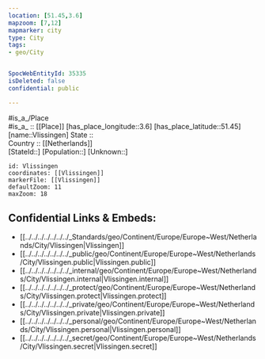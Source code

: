 ```yaml
---
location: [51.45,3.6] 
mapzoom: [7,12] 
mapmarker: city 
type: City
tags:
- geo/City


SpocWebEntityId: 35335
isDeleted: false
confidential: public

---
```

#is_a_/Place  
#is_a_ :: [[Place]] 
[has_place_longitude::3.6] 
[has_place_latitude::51.45] 
[name::Vlissingen] 
State ::  
Country :: [[Netherlands]]  
[StateId::] 
[Population::] 
[Unknown::] 


```leaflet
id: Vlissingen
coordinates: [[Vlissingen]] 
markerFile: [[Vlissingen]] 
defaultZoom: 11 
maxZoom: 18
```


## Confidential Links & Embeds: 
- [[../../../../../../../_Standards/geo/Continent/Europe/Europe~West/Netherlands/City/Vlissingen|Vlissingen]] 
- [[../../../../../../../_public/geo/Continent/Europe/Europe~West/Netherlands/City/Vlissingen.public|Vlissingen.public]] 
- [[../../../../../../../_internal/geo/Continent/Europe/Europe~West/Netherlands/City/Vlissingen.internal|Vlissingen.internal]] 
- [[../../../../../../../_protect/geo/Continent/Europe/Europe~West/Netherlands/City/Vlissingen.protect|Vlissingen.protect]] 
- [[../../../../../../../_private/geo/Continent/Europe/Europe~West/Netherlands/City/Vlissingen.private|Vlissingen.private]] 
- [[../../../../../../../_personal/geo/Continent/Europe/Europe~West/Netherlands/City/Vlissingen.personal|Vlissingen.personal]] 
- [[../../../../../../../_secret/geo/Continent/Europe/Europe~West/Netherlands/City/Vlissingen.secret|Vlissingen.secret]] 
